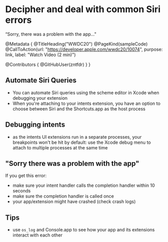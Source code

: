 # Decipher and deal with common Siri errors

“Sorry, there was a problem with the app..."

@Metadata {
   @TitleHeading("WWDC20")
   @PageKind(sampleCode)
   @CallToAction(url: "https://developer.apple.com/wwdc20/10074", purpose: link, label: "Watch Video (2 min)")

   @Contributors {
      @GitHubUser(zntfdr)
   }
}



## Automate Siri Queries

- You can automate Siri queries using the scheme editor in Xcode when debugging your extension
- When you're attaching to your intents extension, you have an option to choose between Siri and the Shortcuts.app as the host process

## Debugging intents

- as the intents UI extensions run in a separate processes, your breakpoints won't be hit by default: use the Xcode debug menu to attach to multiple processes at the same time

## "Sorry there was a problem with the app"

If you get this error:

- make sure your intent handler calls the completion handler within 10 seconds
- make sure the completion handler is called once
- your app/extension might have crashed (check crash logs)

## Tips

- use `os_log` and Console.app to see how your app and its extensions interact with each other